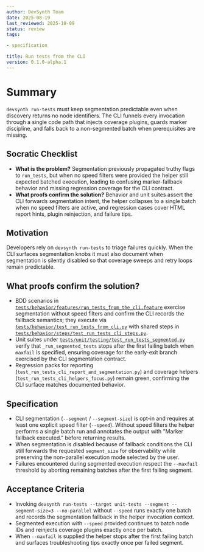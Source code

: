 ```yaml
---
author: DevSynth Team
date: 2025-08-19
last_reviewed: 2025-10-09
status: review
tags:

- specification

title: Run tests from the CLI
version: 0.1.0-alpha.1
---
```


<!--
Required metadata fields:
- author: document author
- date: creation date
- last_reviewed: last review date
- status: draft | review | published
- tags: search keywords
- title: short descriptive name
- version: specification version
-->

# Summary

`devsynth run-tests` must keep segmentation predictable even when discovery
returns no node identifiers. The CLI funnels every invocation through a single
code path that injects coverage plugins, guards marker discipline, and
falls back to a non-segmented batch when prerequisites are missing.

## Socratic Checklist
- **What is the problem?** Segmentation previously propagated truthy flags to
  `run_tests`, but when no speed filters were provided the helper still
  expected batched execution, leading to confusing marker-fallback behavior and
  missing regression coverage for the CLI contract.
- **What proofs confirm the solution?** Behavior and unit suites assert the CLI
  forwards segmentation intent, the helper collapses to a single batch when no
  speed filters are active, and regression cases cover HTML report hints,
  plugin reinjection, and failure tips.

## Motivation

Developers rely on `devsynth run-tests` to triage failures quickly. When the
CLI surfaces segmentation knobs it must also document when segmentation is
silently disabled so that coverage sweeps and retry loops remain predictable.

## What proofs confirm the solution?
- BDD scenarios in
  [`tests/behavior/features/run_tests_from_the_cli.feature`](../../tests/behavior/features/run_tests_from_the_cli.feature)
  exercise segmentation without speed filters and confirm the CLI records the
  fallback semantics; they execute via
  [`tests/behavior/test_run_tests_from_cli.py`](../../tests/behavior/test_run_tests_from_cli.py)
  with shared steps in
  [`tests/behavior/steps/test_run_tests_cli_steps.py`](../../tests/behavior/steps/test_run_tests_cli_steps.py).
- Unit suites under
  [`tests/unit/testing/test_run_tests_segmented.py`](../../tests/unit/testing/test_run_tests_segmented.py)
  verify that `_run_segmented_tests` stops after the first failing batch when
  `maxfail` is specified, ensuring coverage for the early-exit branch exercised
  by the CLI segmentation contract.
- Regression packs for reporting (`test_run_tests_cli_report_and_segmentation.py`)
  and coverage helpers (`test_run_tests_cli_helpers_focus.py`) remain green,
  confirming the CLI surface matches documented behavior.

## Specification
- CLI segmentation (`--segment` / `--segment-size`) is opt-in and requires at
  least one explicit speed filter (`--speed`). Without speed filters the helper
  performs a single batch run and annotates the output with "Marker fallback
  executed." before returning results.
- When segmentation is disabled because of fallback conditions the CLI still
  forwards the requested `segment_size` for observability while preserving the
  non-parallel execution mode selected by the user.
- Failures encountered during segmented execution respect the `--maxfail`
  threshold by aborting remaining batches after the first failing segment.

## Acceptance Criteria
- Invoking
  `devsynth run-tests --target unit-tests --segment --segment-size=3 --no-parallel`
  without `--speed` runs exactly one batch and records the segmentation
  fallback in the helper invocation context.
- Segmented execution with `--speed` provided continues to batch node IDs and
  reinjects coverage plugins exactly once per batch.
- When `--maxfail` is supplied the helper stops after the first failing batch
  and surfaces troubleshooting tips exactly once per failed segment.
